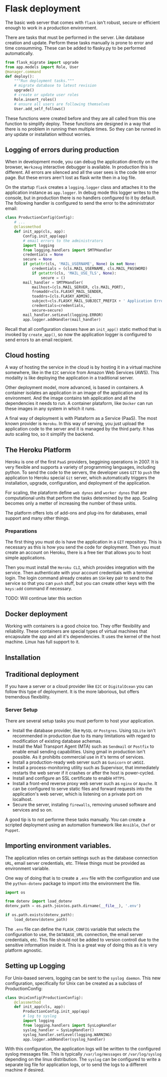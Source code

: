 # Flask deployment
The basic web server that comes with `flask` isn't robust, secure or efficient enough to work in a production environment.

There are tasks that must be performed in the server. Like database creation and update. Perform these tasks manually is prone to error and time consumming. These can be added to flasky.py to be performed automatically.

```python
from flask_migrate import upgrade
from app.models import Role, User
@manager.command
def deploy():
    """Run deployment tasks."""
    # migrate database to latest revision
    upgrade()
    # create or update user roles
    Role.insert_roles()
    # ensure all users are following themselves
    User.add_self_follows()
```

These functions were created before and they are all called from this one function to simplify deploy. These functions are designed in a way that there is no problem in running then multiple times. So they can be runned in any update or installation without worries.

## Logging of errors during production
When in development mode, you can debug the application directly on the browser, `Werkzeug` interactive debugger is available. In production this is different. All errors are silenced and all the user sees is the code `500` error page. But these errors aren't lost as flask write then in a log file.

On the startup `flask` creates a `logging.logger` class and attaches it to the application instance as `app.logger`. In debug mode this logger writes to the console, but in production there is no handlers configured to it by default. The following handler is configured to send the error to the administrator email:


```python
class ProductionConfig(Config):
    # ...
    @classmethod
    def init_app(cls, app):
        Config.init_app(app)
        # email errors to the administrators
        import logging
        from logging.handlers import SMTPHandler
        credentials = None
        secure = None
        if getattr(cls, 'MAIL_USERNAME', None) is not None:
            credentials = (cls.MAIL_USERNAME, cls.MAIL_PASSWORD)
            if getattr(cls, 'MAIL_USE_TLS', None):
                secure = ()
        mail_handler = SMTPHandler(
            mailhost=(cls.MAIL_SERVER, cls.MAIL_PORT),
            fromaddr=cls.FLASKY_MAIL_SENDER,
            toaddrs=[cls.FLASKY_ADMIN],
            subject=cls.FLASKY_MAIL_SUBJECT_PREFIX + ' Application Error',
            credentials=credentials,
            secure=secure)
        mail_handler.setLevel(logging.ERROR)
        app.logger.addHandler(mail_handler)
```

Recall that all configuration classes have an `init_app()` static method that is invoked by `create_app()`, so now the application logger is configured to send errors to an email recipient.

## Cloud hosting
A way of hosting the service in the cloud is by hosting it in a virtual machine somewhere, like in the `E2C` service from Amazon Web Services (AWS). This modality is like deploying the application in a traditional server.

Other deployment model, more advanced, is based in containers. A container isolates an application in an image of the application and its environment. And the image contains teh application and all the dependencies it needs to run. A container plataform, like `Docker` can run these images in any system in which it runs.

A final way of deployment is with Plataform as a Service (PaaS). The most known provider is `Heroku`. In this way of serving, you just upload the application code to the server and it is managed by the third party. It has auto scaling too, so it simplify the backend.


## The Heroku Platform
Heroku is one of the first `PaaS` providers, beggining operations in 2007. It is very flexible and supports a variety of programming languages, including python. To send the code to the servers, the developer uses `GIT` to `push` the application to Heroku special `Git` server, which automatically triggers the installation, upgrade, configuration, and deployment of the application.

For scaling, the plataform define `web dynos` and `worker dynos` that are computational units that perform the tasks determined by the app. Scaling becomes only a metter of increasing the number of these unitis.

The platform offers lots of add-ons and plug-ins for databases, email support and many other things.

### Preparations
The first thing you must do is have the application in a `GIT` repository. This is necessary as this is how you send the code for deployment. Then you must create an account on Heroku, there is a free tier that allows you to host simple applications.

Then you must install the `Heroku CLI`, which provides integration with the service. Then authenticate with your account credentials with a terminal login. The login command already creates an `SSH` key pair to send to the service so that you can `push` stuff, but you can create other keys with the `keys:add` command if necessary.

TODO: Will continue later this section

## Docker deployment
Working with containers is a good choice too. They offer flexibility and reliability. These containers are special types of virtual machines that encapsulate the app and all it's dependencies. It uses the kernel of the host machine. Linux has full support to it.

## Installation




## Traditional deployment
If you have a server or a cloud provider like `E2C` or `DigitalOcean` you can follow this type of deployment. It is the more laborious, but offers tremendous flexibility.

### Server Setup
There are several setup tasks you must perform to host your application.

- Install the database provider, like `MySQL` or `Postgres`. Using `SQLite` isn't recommended in production due to its many limitations with regard to modification of existing database achemas.
- Install the Mail Transport Agent (MTA) such as `Sendmail` or `Postfix` to enable email sending capabilities. Using gmail in production isn't possible. As it prohibits commercial use in it's terms of services.
- Install a production-ready web server such as `Gunicorn` or `uWSGI`.
- Install a process-monitoring utility such as Supervisor, that immediately restarts the web server if it crashes or after the host is power-cycled.
- Install and configure an SSL certificate to enable `HTTPS`.
- Install a front-end reverse proxy web server such as `nginx` or `Apache`. It can be configured to serve static files and forward requests into the application's web server, which is listening on a private port on localhost.
- Secure the server, instaling `firewalls`, removing unused software and services and so on.

A good tip is to not performe these tasks manually. You can create a scripted deployment using an automation framework like `Ansible`, `Chef` or `Puppet`.

## Importing environment variables.
The application relies on certain settings such as the database connection `URL`, email server credentials, etc. THese things must be provided as environment variable.

One way of doing that is to create a `.env` file with the configuration and use the `python-dotenv` package to import into the environment the file.

```python
import os

from dotenv import load_dotenv
dotenv_path = os.path.join(os.path.dirname(__file__), '.env')

if os.path.exists(dotenv_path):
    load_dotenv(dotenv_path)
```

The `.env` file can define the `FLASK_CONFIG` variable that selects the configuration to use, the `DATABASE_URL` connection, the email server credentials, etc. This file should not be added to version controll due to the sensitive information inside it. This is a great way of doing this as it is very platform agnostic.

## Setting up Logging
For Unix-based servers, logging can be sent to the `syslog daemon`. This new configuration, specifically for Unix can be created as a subclass of ProductionConfig:

```python
class UnixConfig(ProductionConfig):
    @classmethod
    def init_app(cls, app):
        ProductionConfig.init_app(app)
        # log to syslog
        import logging
        from logging.handlers import SysLogHandler
        syslog_handler = SysLogHandler()
        syslog_handler.setLevel(logging.WARNING)
        app.logger.addHandler(syslog_handler)
```

With this configuration, the application logs will be written to the configured syslog messages file. This is typically `/var/log/messages` or `/var/log/syslog` depending on the linux distribution. The `syslog` can be configured to write a separate log file for application logs, or to send the logs to a different machine if desired.






